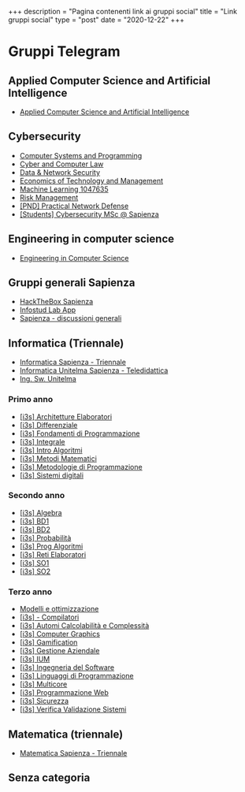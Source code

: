+++
description = "Pagina contenenti link ai gruppi social"
title = "Link gruppi social"
type = "post"
date = "2020-12-22"
+++

# Gruppi Telegram


## Applied Computer Science and Artificial Intelligence
* [Applied Computer Science and Artificial Intelligence](https://t.me/joinchat/Oqb8Z1bOP0TNODH-VIN6Fg)

## Cybersecurity
* [Computer Systems and Programming](https://t.me/joinchat/Oqb8Z1KfS_s4-jlgiI5PSw)
* [Cyber and Computer Law](https://t.me/joinchat/Oqb8Z1h56wuy7kEyXZfjJA)
* [Data & Network Security](https://t.me/joinchat/Oqb8Z03vx2zq2WMYiBKl1Q)
* [Economics of Technology and Management](https://t.me/joinchat/Oqb8Z1OgCC5t4VVX1IHMBw)
* [Machine Learning 1047635](https://t.me/joinchat/Oqb8Z1BmnWdmo4MVexk13Q)
* [Risk Management](https://t.me/joinchat/Oqb8Z0y9pN3EaFf41JjEYQ)
* [[PND] Practical Network Defense](https://t.me/joinchat/Oqb8Z0Qzgm5ZpgaigE4lvA)
* [[Students] Cybersecurity MSc @ Sapienza](https://t.me/joinchat/Oqb8Z0LUUorpiPeJWR9l7A)

## Engineering in computer science
* [Engineering in Computer Science](https://t.me/joinchat/Oqb8Z0p4-TMKGfuJ4snbsw)

## Gruppi generali Sapienza
* [HackTheBox Sapienza](https://t.me/joinchat/Oqb8Z0mF7j2nBAvX8Y2dYA)
* [Infostud Lab App](https://t.me/joinchat/Oqb8Z01gCkTVURTNW9vJpQ)
* [Sapienza - discussioni generali](https://t.me/joinchat/Oqb8Z0UAYg9TFMYgDPOyfw)

## Informatica (Triennale)
* [Informatica Sapienza - Triennale](https://t.me/joinchat/Oqb8Z0tlJgi2gDAw8eH-tQ)
* [Informatica Unitelma Sapienza - Teledidattica](https://t.me/joinchat/Oqb8Z1X54trsna0qj01BPg)
* [Ing. Sw. Unitelma](https://t.me/joinchat/Oqb8Z0toNkC1ESkB4G7gfw)

### Primo anno
* [[i3s] Architetture Elaboratori](https://t.me/joinchat/Oqb8Z0VUIjqFOyFjOvn6Tg)
* [[i3s] Differenziale](https://t.me/joinchat/Oqb8Z1Q8gXQgyH_eeBcWIw)
* [[i3s] Fondamenti di Programmazione](https://t.me/joinchat/Oqb8Z1fU8JEuJoKwtNXS0w)
* [[i3s] Integrale](https://t.me/joinchat/Oqb8Z0lIbxv0vor9DswRpw)
* [[i3s] Intro Algoritmi](https://t.me/joinchat/Oqb8Z0TxSbsuDeyP5iEOjA)
* [[i3s] Metodi Matematici](https://t.me/joinchat/Oqb8Z1WQTsWsxoE2Q2IwKw)
* [[i3s] Metodologie di Programmazione](https://t.me/joinchat/Oqb8Z0eiQ4Ama52xGG1QrA)
* [[i3s] Sistemi digitali](https://t.me/joinchat/Oqb8Z0OW2mKYWX-9wMJliw)

### Secondo anno
* [[i3s] Algebra](https://t.me/joinchat/Oqb8Z1bjjS2ykYS_Sks5hQ)
* [[i3s] BD1](https://t.me/joinchat/Oqb8Z0wUh5Bbl9OlsJV54Q)
* [[i3s] BD2](https://t.me/joinchat/Oqb8Z0JgkaOwqLaBLuUJUw)
* [[i3s] Probabilità](https://t.me/joinchat/Oqb8Z0hmW1jhTQzVuvY11w)
* [[i3s] Prog Algoritmi](https://t.me/joinchat/Oqb8Z0i-KczMotFtiWYViA)
* [[i3s] Reti Elaboratori](https://t.me/joinchat/Oqb8Z1eFvkNZCUrKwQpuYA)
* [[i3s] SO1](https://t.me/joinchat/Oqb8Z1BVyyja0HvyQv5aAQ)
* [[i3s] SO2](https://t.me/joinchat/Oqb8Z0pD2uQ9o6uIyl3sSQ)

### Terzo anno
* [Modelli e ottimizzazione](https://t.me/joinchat/Oqb8Z08jI-AOSqNNy50f_Q)
* [[i3s] - Compilatori](https://t.me/joinchat/Oqb8Z0qZgUvPLxmFVLKYgw)
* [[i3s] Automi Calcolabilità e Complessità](https://t.me/joinchat/Oqb8Z0Zz9O9Q4Wjf9Dqn8A)
* [[i3s] Computer Graphics](https://t.me/joinchat/Oqb8Z1JL7oEQ8xh7_H1YPg)
* [[i3s] Gamification](https://t.me/joinchat/Oqb8Z0wwsCbIav1_PxqkmQ)
* [[i3s] Gestione Aziendale](https://t.me/joinchat/Oqb8Z1MDwcQh1ZLWDGsgQg)
* [[i3s] IUM](https://t.me/joinchat/Oqb8Z0h-2KXgXHRL_9WO6A)
* [[i3s] Ingegneria del Software](https://t.me/joinchat/Oqb8Z0ly85qXiExTilPN8Q)
* [[i3s] Linguaggi di Programmazione](https://t.me/joinchat/Oqb8Z1jHDjjb2LTMjcN48g)
* [[i3s] Multicore](https://t.me/joinchat/Oqb8Z1QWLnjOV7g8O1T3zA)
* [[i3s] Programmazione Web](https://t.me/joinchat/Oqb8Z0jZF2C0eps9tZfkwQ)
* [[i3s] Sicurezza](https://t.me/joinchat/Oqb8Z1TnxUzL8l6Fby1CSA)
* [[i3s] Verifica Validazione Sistemi](https://t.me/joinchat/Oqb8Z1Q9XSn0mRWzRdgQbw)

## Matematica (triennale)
* [Matematica Sapienza - Triennale](https://t.me/joinchat/Oqb8Z1RgpJkXoZwYq15bjg)
## Senza categoria
